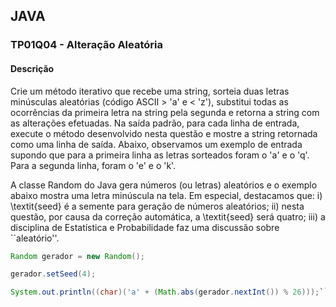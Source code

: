 ## JAVA
### TP01Q04 - Alteração Aleatória
#### Descrição
Crie um método iterativo que recebe uma string, sorteia duas letras minúsculas aleatórias (código ASCII > 'a' e < 'z'), substitui todas as ocorrências da primeira letra na string pela segunda e retorna a string com as alterações efetuadas. Na saída padrão, para cada linha de entrada, execute o método desenvolvido nesta questão e mostre a string retornada como uma linha de saída. Abaixo, observamos um exemplo de entrada supondo que para a primeira linha as letras sorteados foram o 'a' e o 'q'. Para a segunda linha, foram o 'e' e o 'k'.

A classe Random do Java gera números (ou letras) aleatórios e o exemplo abaixo mostra uma letra minúscula na tela. Em especial, destacamos que: i) \textit{seed} é a semente para geração de números aleatórios; ii) nesta questão, por causa da correção automática, a \textit{seed} será quatro; iii) a disciplina de Estatística e Probabilidade faz uma discussão sobre ``aleatório''.
```java
Random gerador = new Random(); 

gerador.setSeed(4); 

System.out.println((char)('a' + (Math.abs(gerador.nextInt()) % 26)));```

